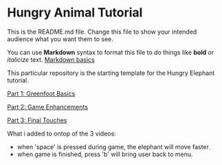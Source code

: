# Hungry Animal Tutorial
This is the README.md file.
Change this file to show your intended audience what you want them to see.

You can use **Markdown** syntax to format this file to do things like **bold** or *italicize* text.
[Markdown basics](https://www.markdownguide.org/getting-started/)

This particular repository is the starting template for the Hungry Elephant tutorial.

[Part 1: Greenfoot Basics](https://youtu.be/zxaa3X0MihI)

[Part 2: Game Enhancements](https://youtu.be/TwID9i0Ey6o)

[Part 3: Final Touches](https://youtu.be/GT-eFwa4Abc)


What i added to ontop of the 3 videos:
- when 'space' is pressed during game, the elephant will move faster.
- when game is finished, press 'b' will bring user back to menu. 
